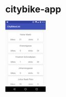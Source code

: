 # citybike-app
<img src="https://github.com/florian-f/citybike-app/blob/master/Screenshot_20161017-091303.png" width="25%"/>
